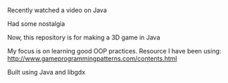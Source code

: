 Recently watched a video on Java

Had some nostalgia

Now, this repository is for making a 3D game in Java

My focus is on learning good OOP practices. Resource I have been using: http://www.gameprogrammingpatterns.com/contents.html

Built using Java and libgdx
